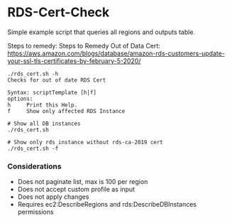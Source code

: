 # RDS-Cert-Check


Simple example script that queries all regions and outputs table.

Steps to remedy: Steps to Remedy Out of Data Cert: https://aws.amazon.com/blogs/database/amazon-rds-customers-update-your-ssl-tls-certificates-by-february-5-2020/

```
./rds_cert.sh -h
Checks for out of date RDS Cert

Syntax: scriptTemplate [h|f]
options:
h     Print this Help.
f     Show only affected RDS Instance

```


```
# Show all DB instances
./rds_cert.sh
```

```
# Show only rds instance without rds-ca-2019 cert
./rds_cert.sh -f

```


### Considerations

- Does not paginate list, max is 100 per region
- Does not accept custom profile as input
- Does not apply changes
- Requires ec2:DescribeRegions and rds:DescribeDBInstances permissions